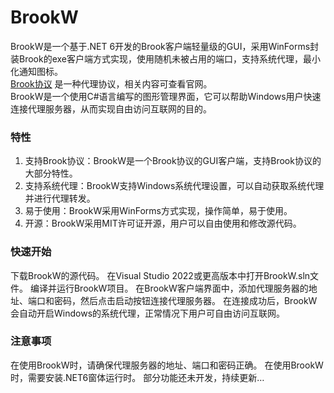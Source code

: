 # BrookW 
BrookW是一个基于.NET 6开发的Brook客户端轻量级的GUI，采用WinForms封装Brook的exe客户端方式实现，使用随机未被占用的端口，支持系统代理，最小化通知图标。    
[Brook协议](https://github.com/txthinking/brook) 是一种代理协议，相关内容可查看官网。   
BrookW是一个使用C#语言编写的图形管理界面，它可以帮助Windows用户快速连接代理服务器，从而实现自由访问互联网的目的。   

### 特性 
1. 支持Brook协议：BrookW是一个Brook协议的GUI客户端，支持Brook协议的大部分特性。
2. 支持系统代理：BrookW支持Windows系统代理设置，可以自动获取系统代理并进行代理转发。
3. 易于使用：BrookW采用WinForms方式实现，操作简单，易于使用。
4. 开源：BrookW采用MIT许可证开源，用户可以自由使用和修改源代码。 

### 快速开始 
下载BrookW的源代码。 
在Visual Studio 2022或更高版本中打开BrookW.sln文件。 
编译并运行BrookW项目。 
在BrookW客户端界面中，添加代理服务器的地址、端口和密码，然后点击启动按钮连接代理服务器。 
在连接成功后，BrookW会自动开启Windows的系统代理，正常情况下用户可自由访问互联网。  

### 注意事项 
在使用BrookW时，请确保代理服务器的地址、端口和密码正确。 
在使用BrookW时，需要安装.NET6窗体运行时。 
部分功能还未开发，持续更新… 
